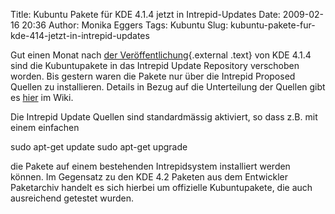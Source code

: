 Title: Kubuntu Pakete für KDE 4.1.4 jetzt in Intrepid-Updates
Date: 2009-02-16 20:36
Author: Monika Eggers
Tags: Kubuntu
Slug: kubuntu-pakete-fur-kde-414-jetzt-in-intrepid-updates

Gut einen Monat nach [der
Veröffentlichung](http://www.kubuntu-de.org/nachrichten/software/kde/kde-4-2-rc-und-kde-4-1-4-mit-kubuntu-paketen-freigegeben "http://www.kubuntu-de.org/nachrichten/software/kde/kde-4-2-rc-und-kde-4-1-4-mit-kubuntu-paketen-freigegeben"){.external
.text} von KDE 4.1.4 sind die Kubuntupakete in das Intrepid Update
Repository verschoben worden. Bis gestern waren die Pakete nur über die
Intrepid Proposed Quellen zu installieren. Details in Bezug auf die
Unterteilung der Quellen gibt es
[hier](/Konfiguration/Programme_installieren/Paketmanagement/Paketquellen "Konfiguration/Programme installieren/Paketmanagement/Paketquellen")
im Wiki.

</p>
Die Intrepid Update Quellen sind standardmässig aktiviert, so dass z.B.
mit einem einfachen

</p>
     sudo apt-get update sudo apt-get upgrade 

die Pakete auf einem bestehenden Intrepidsystem installiert werden
können. Im Gegensatz zu den KDE 4.2 Paketen aus dem Entwickler
Paketarchiv handelt es sich hierbei um offizielle Kubuntupakete, die
auch ausreichend getestet wurden.

</p>
<!--break--><!--break-->
